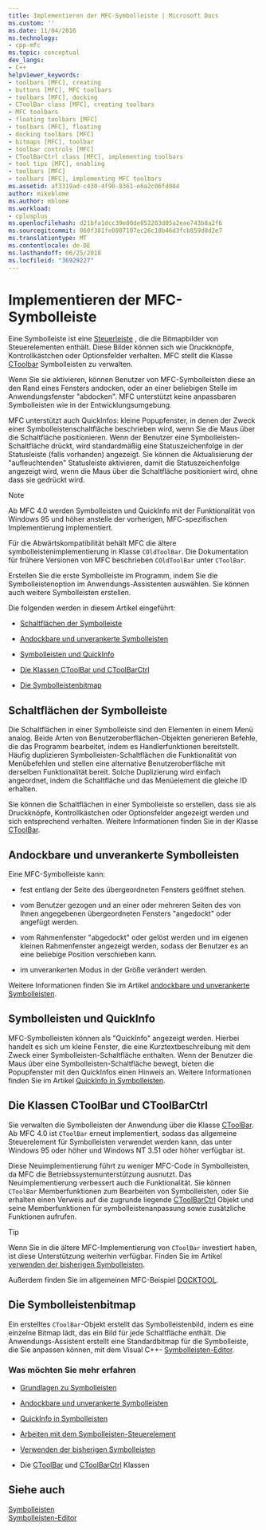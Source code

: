 ```yaml
---
title: Implementieren der MFC-Symbolleiste | Microsoft Docs
ms.custom: ''
ms.date: 11/04/2016
ms.technology:
- cpp-mfc
ms.topic: conceptual
dev_langs:
- C++
helpviewer_keywords:
- toolbars [MFC], creating
- buttons [MFC], MFC toolbars
- toolbars [MFC], docking
- CToolBar class [MFC], creating toolbars
- MFC toolbars
- floating toolbars [MFC]
- toolbars [MFC], floating
- docking toolbars [MFC]
- bitmaps [MFC], toolbar
- toolbar controls [MFC]
- CToolBarCtrl class [MFC], implementing toolbars
- tool tips [MFC], enabling
- toolbars [MFC]
- toolbars [MFC], implementing MFC toolbars
ms.assetid: af3319ad-c430-4f90-8361-e6a2c06fd084
author: mikeblome
ms.author: mblome
ms.workload:
- cplusplus
ms.openlocfilehash: d21bfa1dcc39e00de852203d05a2eae743b8a2f6
ms.sourcegitcommit: 060f381fe0807107ec26c18b46d3fcb859d8d2e7
ms.translationtype: MT
ms.contentlocale: de-DE
ms.lasthandoff: 06/25/2018
ms.locfileid: "36929227"
---
```

# <a name="mfc-toolbar-implementation"></a>Implementieren der MFC-Symbolleiste
Eine Symbolleiste ist eine [Steuerleiste](../mfc/control-bars.md) , die die Bitmapbilder von Steuerelementen enthält. Diese Bilder können sich wie Druckknöpfe, Kontrollkästchen oder Optionsfelder verhalten. MFC stellt die Klasse [CToolbar](../mfc/reference/ctoolbar-class.md) Symbolleisten zu verwalten.  
  
 Wenn Sie sie aktivieren, können Benutzer von MFC-Symbolleisten diese an den Rand eines Fensters andocken, oder an einer beliebigen Stelle im Anwendungsfenster "abdocken". MFC unterstützt keine anpassbaren Symbolleisten wie in der Entwicklungsumgebung.  
  
 MFC unterstützt auch QuickInfos: kleine Popupfenster, in denen der Zweck einer Symbolleistenschaltfläche beschrieben wird, wenn Sie die Maus über die Schaltfläche positionieren. Wenn der Benutzer eine Symbolleisten-Schaltfläche drückt, wird standardmäßig eine Statuszeichenfolge in der Statusleiste (falls vorhanden) angezeigt. Sie können die Aktualisierung der "aufleuchtenden" Statusleiste aktivieren, damit die Statuszeichenfolge angezeigt wird, wenn die Maus über die Schaltfläche positioniert wird, ohne dass sie gedrückt wird.  
  
> [!NOTE]
>  Ab MFC 4.0 werden Symbolleisten und QuickInfo mit der Funktionalität von Windows 95 und höher anstelle der vorherigen, MFC-spezifischen Implementierung implementiert.  
  
 Für die Abwärtskompatibilität behält MFC die ältere symbolleistenimplementierung in Klasse `COldToolBar`. Die Dokumentation für frühere Versionen von MFC beschrieben `COldToolBar` unter `CToolBar`.  
  
 Erstellen Sie die erste Symbolleiste im Programm, indem Sie die Symbolleistenoption im Anwendungs-Assistenten auswählen. Sie können auch weitere Symbolleisten erstellen.  
  
 Die folgenden werden in diesem Artikel eingeführt:  
  
-   [Schaltflächen der Symbolleiste](#_core_toolbar_buttons)  
  
-   [Andockbare und unverankerte Symbolleisten](#_core_docking_and_floating_toolbars)  
  
-   [Symbolleisten und QuickInfo](#_core_toolbars_and_tool_tips)  
  
-   [Die Klassen CToolBar und CToolBarCtrl](#_core_the_ctoolbar_and_ctoolbarctrl_classes)  
  
-   [Die Symbolleistenbitmap](#_core_the_toolbar_bitmap)  
  
##  <a name="_core_toolbar_buttons"></a> Schaltflächen der Symbolleiste  
 Die Schaltflächen in einer Symbolleiste sind den Elementen in einem Menü analog. Beide Arten von Benutzeroberflächen-Objekten generieren Befehle, die das Programm bearbeitet, indem es Handlerfunktionen bereitstellt. Häufig duplizieren Symbolleisten-Schaltflächen die Funktionalität von Menübefehlen und stellen eine alternative Benutzeroberfläche mit derselben Funktionalität bereit. Solche Duplizierung wird einfach angeordnet, indem die Schaltfläche und das Menüelement die gleiche ID erhalten.  
  
 Sie können die Schaltflächen in einer Symbolleiste so erstellen, dass sie als Druckknöpfe, Kontrollkästchen oder Optionsfelder angezeigt werden und sich entsprechend verhalten. Weitere Informationen finden Sie in der Klasse [CToolBar](../mfc/reference/ctoolbar-class.md).  
  
##  <a name="_core_docking_and_floating_toolbars"></a> Andockbare und unverankerte Symbolleisten  
 Eine MFC-Symbolleiste kann:  
  
-   fest entlang der Seite des übergeordneten Fensters geöffnet stehen.  
  
-   vom Benutzer gezogen und an einer oder mehreren Seiten des von Ihnen angegebenen übergeordneten Fensters "angedockt" oder angefügt werden.  
  
-   vom Rahmenfenster "abgedockt" oder gelöst werden und im eigenen kleinen Rahmenfenster angezeigt werden, sodass der Benutzer es an eine beliebige Position verschieben kann.  
  
-   im unverankerten Modus in der Größe verändert werden.  
  
 Weitere Informationen finden Sie im Artikel [andockbare und unverankerte Symbolleisten](../mfc/docking-and-floating-toolbars.md).  
  
##  <a name="_core_toolbars_and_tool_tips"></a> Symbolleisten und QuickInfo  
 MFC-Symbolleisten können als "QuickInfo" angezeigt werden. Hierbei handelt es sich um kleine Fenster, die eine Kurztextbeschreibung mit dem Zweck einer Symbolleisten-Schaltfläche enthalten. Wenn der Benutzer die Maus über eine Symbolleisten-Schaltfläche bewegt, bieten die Popupfenster mit den QuickInfos einen Hinweis an. Weitere Informationen finden Sie im Artikel [QuickInfo in Symbolleisten](../mfc/toolbar-tool-tips.md).  
  
##  <a name="_core_the_ctoolbar_and_ctoolbarctrl_classes"></a> Die Klassen CToolBar und CToolBarCtrl  
 Sie verwalten die Symbolleisten der Anwendung über die Klasse [CToolBar](../mfc/reference/ctoolbar-class.md). Ab MFC 4.0 ist `CToolBar` erneut implementiert, sodass das allgemeine Steuerelement für Symbolleisten verwendet werden kann, das unter Windows 95 oder höher und Windows NT 3.51 oder höher verfügbar ist.  
  
 Diese Neuimplementierung führt zu weniger MFC-Code in Symbolleisten, da MFC die Betriebssystemunterstützung ausnutzt. Das Neuimplementierung verbessert auch die Funktionalität. Sie können `CToolBar` Memberfunktionen zum Bearbeiten von Symbolleisten, oder Sie erhalten einen Verweis auf die zugrunde liegende [CToolBarCtrl](../mfc/reference/ctoolbarctrl-class.md) Objekt und seine Memberfunktionen für symbolleistenanpassung sowie zusätzliche Funktionen aufrufen.  
  
> [!TIP]
>  Wenn Sie in die ältere MFC-Implementierung von `CToolBar` investiert haben, ist diese Unterstützung weiterhin verfügbar. Finden Sie im Artikel [verwenden der bisherigen Symbolleisten](../mfc/using-your-old-toolbars.md).  
  
 Außerdem finden Sie im allgemeinen MFC-Beispiel [DOCKTOOL](../visual-cpp-samples.md).  
  
##  <a name="_core_the_toolbar_bitmap"></a> Die Symbolleistenbitmap  
 Ein erstelltes `CToolBar`-Objekt erstellt das Symbolleistenbild, indem es eine einzelne Bitmap lädt, das ein Bild für jede Schaltfläche enthält. Die Anwendungs-Assistent erstellt eine Standardbitmap für die Symbolleiste, die Sie anpassen können, mit dem Visual C++- [Symbolleisten-Editor](../windows/toolbar-editor.md).  
  
### <a name="what-do-you-want-to-know-more-about"></a>Was möchten Sie mehr erfahren  
  
-   [Grundlagen zu Symbolleisten](../mfc/toolbar-fundamentals.md)  
  
-   [Andockbare und unverankerte Symbolleisten](../mfc/docking-and-floating-toolbars.md)  
  
-   [QuickInfo in Symbolleisten](../mfc/toolbar-tool-tips.md)  
  
-   [Arbeiten mit dem Symbolleisten-Steuerelement](../mfc/working-with-the-toolbar-control.md)  
  
-   [Verwenden der bisherigen Symbolleisten](../mfc/using-your-old-toolbars.md)  
  
-   Die [CToolBar](../mfc/reference/ctoolbar-class.md) und [CToolBarCtrl](../mfc/reference/ctoolbarctrl-class.md) Klassen  
  
## <a name="see-also"></a>Siehe auch  
 [Symbolleisten](../mfc/toolbars.md)   
 [Symbolleisten-Editor](../windows/toolbar-editor.md)

